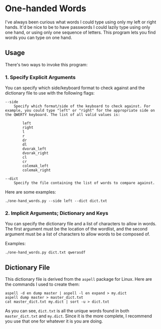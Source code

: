 One-handed Words
================


I've always been curious what words I could type using only my left or right hands. It'd be nice to be to have passwords I could lazily type using only one hand, or using only one sequence of letters. This program lets you find words you can type on one hand.


Usage
-----

There's two ways to invoke this program:

### 1. Specify Explicit Arguments

You can specify which side/keyboard format to check against and the dictionary file to use with the following flags:

	--side
		Specify which format/side of the keyboard to check against. For example, you could type "left" or "right" for the appropriate side on the QWERTY keyboard. The list of all valid values is:

			left
			right
			l
			r
			dr
			dl
			dvorak_left
			dvorak_right
			cl
			cr
			colemak_left
			colemak_right

	--dict
		Specify the file containing the list of words to compare against.

Here are some examples:

	./one-hand_words.py --side left --dict dict.txt


### 2. Implicit Arguments; Dictionary and Keys

You can specify the dictionary file and a list of characters to allow in words. The first argument must be the location of the wordlist, and the second argument must be a list of characters to allow words to be composed of.

Examples:

	./one-hand_words.py dict.txt qwerasdf


Dictionary File
---------------

This dictionary file is derived from the `aspell` package for Linux. Here are the commands I used to create them:

    aspell -d en dump master | aspell -l en expand > my.dict
    aspell dump master > master_dict.txt
    cat master_dict.txt my.dict | sort -u > dict.txt

As you can see, `dict.txt` is all the unique words found in both `master_dict.txt` and `my.dict`. Since it is the more complete, I recommend you use that one for whatever it is you are doing.